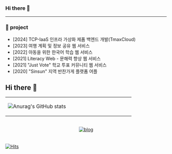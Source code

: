 ### Hi there 👋
---


### 🌱 project
* [2024] TCP-IaaS 인프라 가상화 제품 백엔드 개발(TmaxCloud)
* [2023] 여행 계획 및 정보 공유 웹 서비스
* [2022] 아동을 위한 한국어 학습 웹 서비스
* [2021] Literacy Web - 문해력 향상 웹 서비스
* [2021] "Just Vote" 학교 투표 커뮤니티 웹 서비스 
* [2020] "Sinsun" 지역 반찬가게 플랫폼 어플

## Hi there 👋 

<table><tr><td valign="top" width="50%">


![Anurag's GitHub stats](https://github-readme-stats.vercel.app/api?username=cheolsoonP&show_icons=true&theme=transparent)

</td></tr></table>  

<br/> 

<center>


<a href="https://cheoltecho.tistory.com/" target="_blank">
<img src=https://img.shields.io/badge/Blog-%23000000.svg?&style=for-the-badge&logo=Gatsby&logoColor=black&color=ccbd9e alt=blog style="margin-bottom: 5px;" />
</a>

</center>

<br/>

[![Hits](https://hits.seeyoufarm.com/api/count/incr/badge.svg?url=https%3A%2F%2Fgithub.com%2FcheolsoonP%2Fhit-counter&count_bg=%2379C83D&title_bg=%23555555&icon=&icon_color=%23E7E7E7&title=hits&edge_flat=false)](https://hits.seeyoufarm.com)

